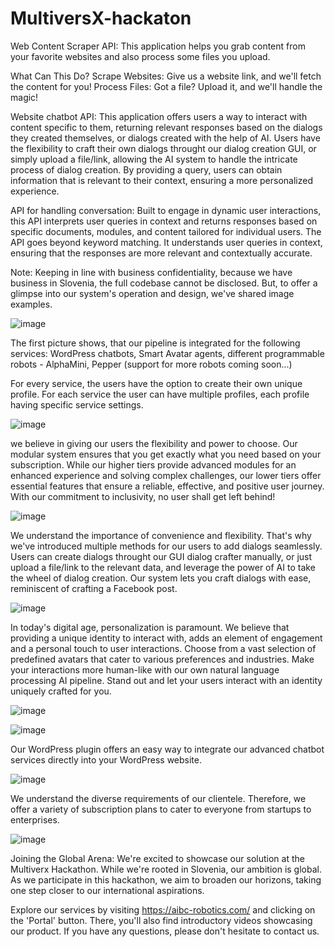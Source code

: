 # MultiversX-hackaton
Web Content Scraper API: This application helps you grab content from your favorite websites and also process some files you upload.

What Can This Do?
Scrape Websites: Give us a website link, and we'll fetch the content for you!
Process Files: Got a file? Upload it, and we'll handle the magic!

Website chatbot API: This application offers users a way to interact with content specific to them, returning relevant responses based on the dialogs they created themselves, or dialogs created with the help of AI. Users have the flexibility to craft their own dialogs throught our dialog creation GUI, or simply upload a file/link, allowing the AI system to handle the intricate process of dialog creation. By providing a query, users can obtain information that is relevant to their context, ensuring a more personalized experience. 

API for handling conversation: Built to engage in dynamic user interactions, this API interprets user queries in context and returns responses based on specific documents, modules, and content tailored for individual users. The API goes beyond keyword matching. It understands user queries in context, ensuring that the responses are more relevant and contextually accurate.

Note: Keeping in line with business confidentiality, because we have business in Slovenia, the full codebase cannot be disclosed. But, to offer a glimpse into our system's operation and design, we've shared image examples.

![image](https://github.com/r0b0ai/MultiversX-hackaton/assets/136820991/ce2e3d70-1ced-4320-bd8a-176e0566a43f)

The first picture shows, that our pipeline is integrated for the following services: WordPress chatbots, Smart Avatar agents, different programmable robots - AlphaMini, Pepper (support for more robots coming soon...)

For every service, the users have the option to create their own unique profile. For each service the user can have multiple profiles, each profile having specific service settings. 

![image](https://github.com/r0b0ai/MultiversX-hackaton/assets/136820991/3e555c72-3c71-48f9-b312-a0f8b89b1af0)


we believe in giving our users the flexibility and power to choose. Our modular system ensures that you get exactly what you need based on your subscription. While our higher tiers provide advanced modules for an enhanced experience and solving complex challenges, our lower tiers offer essential features that ensure a reliable, effective, and positive user journey. With our commitment to inclusivity, no user shall get left behind!

![image](https://github.com/r0b0ai/MultiversX-hackaton/assets/136820991/95c9d412-d0ce-44b3-9664-607b3296e0f9)


We understand the importance of convenience and flexibility. That's why we've introduced multiple methods for our users to add dialogs seamlessly.
Users can create dialogs throught our GUI dialog crafter manually, or just upload a file/link to the relevant data, and leverage the power of AI to take the wheel of dialog creation. 
Our system lets you craft dialogs with ease, reminiscent of crafting a Facebook post.

![image](https://github.com/r0b0ai/MultiversX-hackaton/assets/136820991/8694d8c6-54f0-40c7-872a-c04e68b6c31e)

In today's digital age, personalization is paramount. We believe that providing a unique identity to interact with, adds an element of engagement and a personal touch to user interactions. Choose from a vast selection of predefined avatars that cater to various preferences and industries. Make your interactions more human-like with our own natural language processing AI pipeline. Stand out and let your users interact with an identity uniquely crafted for you.

![image](https://github.com/r0b0ai/MultiversX-hackaton/assets/136820991/579555f2-94ae-4f91-a836-967f5bea23c8)

![image](https://github.com/r0b0ai/MultiversX-hackaton/assets/136820991/f121d74b-4859-48fb-af72-558dff4376ba)

Our WordPress plugin offers an easy way to integrate our advanced chatbot services directly into your WordPress website.

![image](https://github.com/r0b0ai/MultiversX-hackaton/assets/136820991/2885949a-1769-4074-8d47-0a6de943b843)

We understand the diverse requirements of our clientele. Therefore, we offer a variety of subscription plans to cater to everyone from startups to enterprises.

![image](https://github.com/r0b0ai/MultiversX-hackaton/assets/136820991/7a135459-4a9e-4c34-8e2f-d5c5f4513188)

Joining the Global Arena: We're excited to showcase our solution at the Multiverx Hackathon. While we're rooted in Slovenia, our ambition is global. As we participate in this hackathon, we aim to broaden our horizons, taking one step closer to our international aspirations. 

Explore our services by visiting https://aibc-robotics.com/ and clicking on the 'Portal' button. There, you'll also find introductory videos showcasing our product. If you have any questions, please don't hesitate to contact us.






